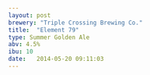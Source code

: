 ```yaml
---
layout: post
brewery: "Triple Crossing Brewing Co."
title:  "Element 79"
type: Summer Golden Ale
abv: 4.5%
ibu: 10
date:   2014-05-20 09:11:03
---
```

